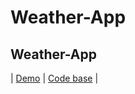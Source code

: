 # Weather-App
## Weather-App

| [Demo](https://vitaminvp.github.io/weather-app-v1.1-app-state/) | [Code base](https://github.com/Vitaminvp/weather-app-v1.1-app-state) |